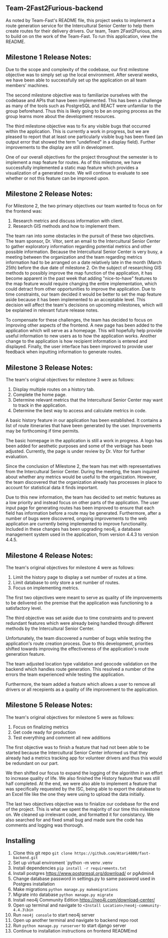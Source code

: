 ## Team-2Fast2Furious-backend  

As noted by Team-Fast's README file, this project seeks to implement a route generation service for the Intercultural Senior Center to help them create routes for their delivery drivers. Our team, Team 2Fast2Furious, aims to build on on the work of the Team-Fast. To run this application, view the README.  

## Milestone 1 Release Notes:

Due to the scope and complexity of the codebase, our first milestone objective was to simply set up the local environment. After several weeks, we have been able to successfully set up the application on all team members' machines.

The second milestone objective was to familiarize ourselves with the codebase and APIs that have been implemented. This has been a challenge as many of the tools such as PostgreSQL and REACT were unfamiliar to the group beforehand. Thus this is likely going to be an ongoing process as the group learns more about the development resources.

The third milestone objective was to fix any visible bugs that occurred within the application. This is currently a work in progress, but we are pleased to report that at least one particularly visible bug has been fixed (an output error that showed the term "undefined" in a display field). Further improvements to the display are still in development.

One of our overall objectives for the project throughout the semester is to implement a map feature for routes. As of this milestone, we have successfully implemented a static map feature which provides a visualization of a generated route. We will continue to evaluate to see whether or not this feature can be improved upon.


## Milestone 2 Release Notes:

For Milestone 2, the two primary objectives our team wanted to focus on for the frontend was:
1) Research metrics and discuss information with client.
2) Research GIS methods and how to implement them.

The team ran into some obstacles in the pursuit of these two objectives. The team sponsor, Dr. Vitor, sent an email to the Intercultural Senior Center to gather exploratory information regarding potential metrics and other possible information. Because the Intercultural Senior Center is very busy, a meeting between the organization and the team regarding metrics information had to be arranged on a date relatively late in the month (March 25th) before the due date of milestone 2. On the subject of researching GIS methods to possibly improve the map function of the application, it has become apparent in the past week that adding "nice-to-have" features to the map feature would require changing the entire implementation, which could detract from other opportunities to improve the application. Due to time constraints, our team decided it would be better to set the map feature aside because it has been implemented to an acceptable level. This decision will affect the team's decisions on upcoming milestones, which will be explained in relevant future release notes.

To compensate for these challenges, the team has decided to focus on improving other aspects of the frontend. A new page has been added to the application which will serve as a homepage. This will hopefully help provide useful information to new users as to how the application works. Another change to the application is how recipient information is entered and displayed. Finally, the user interface has been improved to provide user feedback when inputting information to generate routes.


## Milestone 3 Release Notes:
The team's original objectives for milestone 3 were as follows:
1) Display multiple routes on a history tab.
2) Complete the home page.
3) Determine relevant metrics that the Intercultural Senior Center may want to track in the application.
4) Determine the best way to access and calculate metrics in code.

A basic history feature in our application has been established. It contains a list of route itineraries that have been generated by the user. Improvements may be forthcoming if time permits.

The basic homepage in the application is still a work in progress. A logo has been added for aesthetic purposes and some of the verbiage has been adjusted. Currently, the page is under review by Dr. Vitor for further evaluation.

Since the conclusion of Milestone 2, the team has met with representatives from the Intercultural Senior Center. During the meeting, the team inquired about whether any metrics would be useful to the organization. However, the team discovered that the organization already has processes in place to account for statistical data it finds important.

Due to this new information, the team has decided to set metric features as a low priority and instead focus on other parts of the application. The user input page for generating routes has been improved to ensure that each field has information before a route may be generated. Furthermore, after a number of bugs were discovered, ongoing improvements to the web application are currently being implemented to improve functionality. Included in these changes has been upgrading neo4j, a database management system used in the application, from version 4.4.3 to version 4.4.5.


## Milestone 4 Release Notes:
The team's original objectives for milestone 4 were as follows:
1) Limit the history page to display a set number of routes at a time.
2) Limit database to only store a set number of routes.
3) Focus on implementing metrics.

The first two objectives were meant to serve as quality of life improvements to be delivered on the premise that the application was functioning to a satisfactory level.

The third objective was set aside due to time constraints and to prevent redundant features which were already being handled through different methods by the Intercultural Senior Center.

Unfortunately, the team discovered a number of bugs while testing the application's route creation process. Due to this development, priorities shifted towards improving the effectiveness of the application's route generation feature.

The team adjusted location type validation and geocode validation on the backend which handles route generation. This resolved a number of the errors the team experienced while testing the application.

Furthermore, the team added a feature which allows a user to remove all drivers or all recepients as a quality of life improvement to the application.

## Milestone 5 Release Notes:
The team's original objectives for milestone 5 were as follows:
1) Focus on finalizing metrics 
2) Get code ready for production
3) Test everything and comment all new additions

The first objective was to finish a feature that had not been able to be started because the Intercultural Senior Center informed us that they already had a metrics tracking app for volunteer drivers and thus this would be redundant on our part. 

We then shifted our focus to expand the logging of the algorithm in an effort to increase quality of life. We also finished the History feature that was still half completed. At the end, we were also able to implement a feature that was specifically requested by the ISC, being able to export the database to an Excel file like the one they were using to upload the data initially. 

The last two objectives objective was to finialize our codebase for the end of the project. This is what we spent the majority of our time this milestone on. We cleaned up irrelevant code, and formatted it for consistancy. We also searched for and fixed small bug and made sure the code has comments and logging was thorough.

## Installing
1. Clone this git repo `git clone https://github.com/Atari4800/fast-backend.git`
1. Set up virtual enviroment `python -m venv .venv
2. Install dependencies `pip install -r requirements.txt`
3. Install postgres https://www.postgresql.org/download/ or pgAdmin4
4. Change database password in settings.py to same password used in Postgres installation
5. Make migrations `python manage.py makemigrations`
6. Migrate into database `python manage.py migrate`
7. Install neo4j Community Edition https://neo4j.com/download-center/
8. Open up terminal and navigate to `<Install Location>/neo4j-community-4.4.3\bin`
9. Run `neo4j console` to start neo4j server
10. Open up another terminal and navigate to backend repo root
11. Run `python manage.py runserver` to start django server
12. Continue to installation instructions on frontend READMEmd
